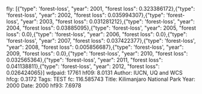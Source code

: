fly: [{"type": 'forest-loss', "year": 2001, "forest loss": 0.323386172},{"type": 'forest-loss', "year": 2002, "forest loss": 0.035994307},{"type": 'forest-loss', "year": 2003, "forest loss": 0.031281212},{"type": 'forest-loss', "year": 2004, "forest loss": 0.03885095},{"type": 'forest-loss', "year": 2005, "forest loss": 0.0},{"type": 'forest-loss', "year": 2006, "forest loss": 0.0},{"type": 'forest-loss', "year": 2007, "forest loss": 0.037422377},{"type": 'forest-loss', "year": 2008, "forest loss": 0.005856687},{"type": 'forest-loss', "year": 2009, "forest loss": 0.0},{"type": 'forest-loss', "year": 2010, "forest loss": 0.032565364},{"type": 'forest-loss', "year": 2011, "forest loss": 0.041138811},{"type": 'forest-loss', "year": 2012, "forest loss": 0.026424065}]
wdpaid: 17761
hf09: 8.0131
Author: IUCN, UQ and WCS
hfcg: 0.3172
Tags: TEST
fc: 116.585743
Title: Kilimanjaro National Park
Year: 2000
Date: 2000
hf93: 7.6978
